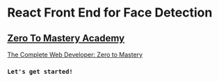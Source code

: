 # React Front End for Face Detection

## [Zero To Mastery Academy](https://zerotomastery.io/)

[The Complete Web Developer: Zero to Mastery](https://www.udemy.com/course/the-complete-web-developer-zero-to-mastery/)

### `Let's get started!`
